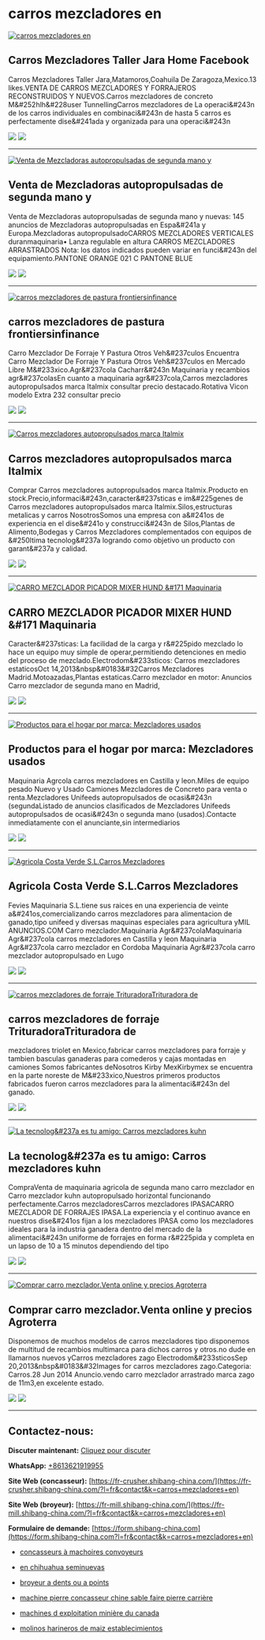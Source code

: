# carros mezcladores en

<a href="https://swt.shibang-china.com/?l=fr&img&k=carros+mezcladores+en" target="_blank">![carros mezcladores en](http://static.shibang-china.com/all-800x300/348.jpg)</a>

## Carros Mezcladores Taller Jara Home Facebook
Carros Mezcladores Taller Jara,Matamoros,Coahuila De Zaragoza,Mexico.13 likes.VENTA DE CARROS MEZCLADORES Y FORRAJEROS RECONSTRUIDOS Y NUEVOS.Carros mezcladores de concreto M&#252hlh&#228user TunnellingCarros mezcladores de La operaci&#243n de los carros individuales en combinaci&#243n de hasta 5 carros es perfectamente dise&#241ada y organizada para una operaci&#243n


<a href="https://whatsapp.shibangsoft.com/WhatsApp.php" target="_blank" title="WhatsApp">![](http://static.shibang-china.com/icon/whatsapp.png)</a> <a href="https://swt.shibang-china.com/?l=fr&icon&k=carros+mezcladores+en" target="_blank">![](http://static.shibang-china.com/icon/chat-fr.png)</a>

---

<a href="https://swt.shibang-china.com/?l=fr&img&k=carros+mezcladores+en" target="_blank">![Venta de Mezcladoras autopropulsadas de segunda mano y](http://static.shibang-china.com/all-800x300/1453.jpg)</a>

## Venta de Mezcladoras autopropulsadas de segunda mano y
Venta de Mezcladoras autopropulsadas de segunda mano y nuevas: 145 anuncios de Mezcladoras autopropulsadas en Espa&#241a y Europa.Mezcladoras autopropulsadoCARROS MEZCLADORES VERTICALES duranmaquinaria• Lanza regulable en altura CARROS MEZCLADORES ARRASTRADOS Nota: los datos indicados pueden variar en funci&#243n del equipamiento.PANTONE ORANGE 021 C PANTONE BLUE


<a href="https://whatsapp.shibangsoft.com/WhatsApp.php" target="_blank" title="WhatsApp">![](http://static.shibang-china.com/icon/whatsapp.png)</a> <a href="https://swt.shibang-china.com/?l=fr&icon&k=carros+mezcladores+en" target="_blank">![](http://static.shibang-china.com/icon/chat-fr.png)</a>

---

<a href="https://swt.shibang-china.com/?l=fr&img&k=carros+mezcladores+en" target="_blank">![carros mezcladores de pastura frontiersinfinance](http://static.shibang-china.com/all-800x300/409.jpg)</a>

## carros mezcladores de pastura frontiersinfinance
Carro Mezclador De Forraje Y Pastura Otros Veh&#237culos Encuentra Carro Mezclador De Forraje Y Pastura Otros Veh&#237culos en Mercado Libre M&#233xico.Agr&#237cola Cacharr&#243n Maquinaria y recambios agr&#237colasEn cuanto a maquinaria agr&#237cola,Carros mezcladores autopropulsados marca Italmix consultar precio destacado.Rotativa Vicon modelo Extra 232 consultar precio


<a href="https://whatsapp.shibangsoft.com/WhatsApp.php" target="_blank" title="WhatsApp">![](http://static.shibang-china.com/icon/whatsapp.png)</a> <a href="https://swt.shibang-china.com/?l=fr&icon&k=carros+mezcladores+en" target="_blank">![](http://static.shibang-china.com/icon/chat-fr.png)</a>

---

<a href="https://swt.shibang-china.com/?l=fr&img&k=carros+mezcladores+en" target="_blank">![Carros mezcladores autopropulsados marca Italmix](http://static.shibang-china.com/all-800x300/913.jpg)</a>

## Carros mezcladores autopropulsados marca Italmix
Comprar Carros mezcladores autopropulsados marca Italmix.Producto en stock.Precio,informaci&#243n,caracter&#237sticas e im&#225genes de Carros mezcladores autopropulsados marca Italmix.Silos,estructuras metalicas y carros NosotrosSomos una empresa con a&#241os de experiencia en el dise&#241o y construcci&#243n de Silos,Plantas de Alimento,Bodegas y Carros Mezcladores complementados con equipos de &#250ltima tecnolog&#237a logrando como objetivo un producto con garant&#237a y calidad.


<a href="https://whatsapp.shibangsoft.com/WhatsApp.php" target="_blank" title="WhatsApp">![](http://static.shibang-china.com/icon/whatsapp.png)</a> <a href="https://swt.shibang-china.com/?l=fr&icon&k=carros+mezcladores+en" target="_blank">![](http://static.shibang-china.com/icon/chat-fr.png)</a>

---

<a href="https://swt.shibang-china.com/?l=fr&img&k=carros+mezcladores+en" target="_blank">![CARRO MEZCLADOR PICADOR MIXER HUND &#171 Maquinaria](http://static.shibang-china.com/all-800x300/339.jpg)</a>

## CARRO MEZCLADOR PICADOR MIXER HUND &#171 Maquinaria
Caracter&#237sticas: La facilidad de la carga y r&#225pido mezclado lo hace un equipo muy simple de operar,permitiendo detenciones en medio del proceso de mezclado.Electrodom&#233sticos: Carros mezcladores estaticosOct 14,2013&nbsp&#0183&#32Carros Mezcladores Madrid.Motoazadas,Plantas estaticas.Carro mezclador en motor: Anuncios Carro mezclador de segunda mano en Madrid,


<a href="https://whatsapp.shibangsoft.com/WhatsApp.php" target="_blank" title="WhatsApp">![](http://static.shibang-china.com/icon/whatsapp.png)</a> <a href="https://swt.shibang-china.com/?l=fr&icon&k=carros+mezcladores+en" target="_blank">![](http://static.shibang-china.com/icon/chat-fr.png)</a>

---

<a href="https://swt.shibang-china.com/?l=fr&img&k=carros+mezcladores+en" target="_blank">![Productos para el hogar por marca: Mezcladores usados](http://static.shibang-china.com/all-800x300/785.jpg)</a>

## Productos para el hogar por marca: Mezcladores usados
Maquinaria Agrcola carros mezcladores en Castilla y leon.Miles de equipo pesado Nuevo y Usado Camiones Mezcladores de Concreto para venta o renta.Mezcladores Unifeeds autopropulsados de ocasi&#243n (segundaListado de anuncios clasificados de Mezcladores Unifeeds autopropulsados de ocasi&#243n o segunda mano (usados).Contacte inmediatamente con el anunciante,sin intermediarios


<a href="https://whatsapp.shibangsoft.com/WhatsApp.php" target="_blank" title="WhatsApp">![](http://static.shibang-china.com/icon/whatsapp.png)</a> <a href="https://swt.shibang-china.com/?l=fr&icon&k=carros+mezcladores+en" target="_blank">![](http://static.shibang-china.com/icon/chat-fr.png)</a>

---

<a href="https://swt.shibang-china.com/?l=fr&img&k=carros+mezcladores+en" target="_blank">![Agricola Costa Verde S.L.Carros Mezcladores](http://static.shibang-china.com/all-800x300/376.jpg)</a>

## Agricola Costa Verde S.L.Carros Mezcladores
Fevies Maquinaria S.L.tiene sus raices en una experiencia de veinte a&#241os,comercializando carros mezcladores para alimentacion de ganado,tipo unifeed y diversas maquinas especiales para agricultura yMIL ANUNCIOS.COM Carro mezclador.Maquinaria Agr&#237colaMaquinaria Agr&#237cola carros mezcladores en Castilla y leon Maquinaria Agr&#237cola carro mezclador en Cordoba Maquinaria Agr&#237cola carro mezclador autopropulsado en Lugo


<a href="https://whatsapp.shibangsoft.com/WhatsApp.php" target="_blank" title="WhatsApp">![](http://static.shibang-china.com/icon/whatsapp.png)</a> <a href="https://swt.shibang-china.com/?l=fr&icon&k=carros+mezcladores+en" target="_blank">![](http://static.shibang-china.com/icon/chat-fr.png)</a>

---

<a href="https://swt.shibang-china.com/?l=fr&img&k=carros+mezcladores+en" target="_blank">![carros mezcladores de forraje TrituradoraTrituradora de](http://static.shibang-china.com/all-800x300/106.jpg)</a>

## carros mezcladores de forraje TrituradoraTrituradora de
mezcladores triolet en Mexico,fabricar carros mezcladores para forraje y tambien basculas ganaderas para comederos y cajas montadas en camiones Somos fabricantes deNosotros Kirby MexKirbymex se encuentra en la parte noreste de M&#233xico,Nuestros primeros productos fabricados fueron carros mezcladores para la alimentaci&#243n del ganado.


<a href="https://whatsapp.shibangsoft.com/WhatsApp.php" target="_blank" title="WhatsApp">![](http://static.shibang-china.com/icon/whatsapp.png)</a> <a href="https://swt.shibang-china.com/?l=fr&icon&k=carros+mezcladores+en" target="_blank">![](http://static.shibang-china.com/icon/chat-fr.png)</a>

---

<a href="https://swt.shibang-china.com/?l=fr&img&k=carros+mezcladores+en" target="_blank">![La tecnolog&#237a es tu amigo: Carros mezcladores kuhn](http://static.shibang-china.com/all-800x300/138.jpg)</a>

## La tecnolog&#237a es tu amigo: Carros mezcladores kuhn
CompraVenta de maquinaria agricola de segunda mano carro mezclador en Carro mezclador kuhn autopropulsado horizontal funcionando perfectamente.Carros mezcladoresCarros mezcladores IPASACARRO MEZCLADOR DE FORRAJES IPASA.La experiencia y el continuo avance en nuestros dise&#241os fijan a los mezcladores IPASA como los mezcladores ideales para la industria ganadera dentro del mercado de la alimentaci&#243n uniforme de forrajes en forma r&#225pida y completa en un lapso de 10 a 15 minutos dependiendo del tipo


<a href="https://whatsapp.shibangsoft.com/WhatsApp.php" target="_blank" title="WhatsApp">![](http://static.shibang-china.com/icon/whatsapp.png)</a> <a href="https://swt.shibang-china.com/?l=fr&icon&k=carros+mezcladores+en" target="_blank">![](http://static.shibang-china.com/icon/chat-fr.png)</a>

---

<a href="https://swt.shibang-china.com/?l=fr&img&k=carros+mezcladores+en" target="_blank">![Comprar carro mezclador.Venta online y precios Agroterra](http://static.shibang-china.com/all-800x300/1229.jpg)</a>

## Comprar carro mezclador.Venta online y precios Agroterra
Disponemos de muchos modelos de carros mezcladores tipo disponemos de multitud de recambios multimarca para dichos carros y otros.no dude en llamarnos nuevos yCarros mezcladores zago Electrodom&#233sticosSep 20,2013&nbsp&#0183&#32Images for carros mezcladores zago.Categoria: Carros.28 Jun 2014 Anuncio.vendo carro mezclador arrastrado marca zago de 11m3,en excelente estado.


<a href="https://whatsapp.shibangsoft.com/WhatsApp.php" target="_blank" title="WhatsApp">![](http://static.shibang-china.com/icon/whatsapp.png)</a> <a href="https://swt.shibang-china.com/?l=fr&icon&k=carros+mezcladores+en" target="_blank">![](http://static.shibang-china.com/icon/chat-fr.png)</a>

---
## Contactez-nous:

**Discuter maintenant:** [Cliquez pour discuter](https://swt.shibang-china.com?l=fr&contact&k=carros+mezcladores+en)

**WhatsApp:**  [+8613621919955](https://whatsapp.shibangsoft.com/WhatsApp.php)

**Site Web (concasseur):** [https://fr-crusher.shibang-china.com/](https://fr-crusher.shibang-china.com/?l=fr&contact&k=carros+mezcladores+en)

**Site Web (broyeur):** [https://fr-mill.shibang-china.com/](https://fr-mill.shibang-china.com/?l=fr&contact&k=carros+mezcladores+en)

**Formulaire de demande:** [https://form.shibang-china.com](https://form.shibang-china.com?l=fr&contact&k=carros+mezcladores+en)

* [concasseurs à machoires convoyeurs](../61/concasseurs%20%C3%A0%20machoires%20convoyeurs.md)

* [en chihuahua seminuevas](../63/en%20chihuahua%20seminuevas.md)

* [broyeur a dents ou a points](../61/broyeur%20a%20dents%20ou%20a%20points.md)

* [machine pierre concasseur chine sable faire pierre carrière](../62/machine%20pierre%20concasseur%20chine%20sable%20faire%20pierre%20carri%C3%A8re.md)

* [machines d exploitation minière du canada](../65/machines%20d%20exploitation%20mini%C3%A8re%20du%20canada.md)

* [molinos harineros de maiz establecimientos](../62/molinos%20harineros%20de%20maiz%20establecimientos.md)